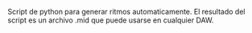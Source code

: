 Script de python para generar ritmos automaticamente. El resultado del script es un archivo .mid que puede usarse en cualquier DAW.
